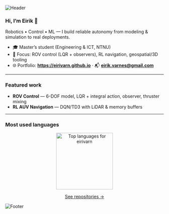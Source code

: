 <!-- Header banner -->
![Header](https://capsule-render.vercel.app/api?type=waving&color=gradient&height=160&section=header&text=Eirik%20Varnes&fontSize=44&fontAlignY=35&fontColor=f8f9fa&stroke=000000&strokeWidth=2)

### Hi, I’m Eirik 👋
Robotics • Control • ML — I build reliable autonomy from modeling & simulation to real deployments.

- 🎓 Master’s student (Engineering & ICT, NTNU)  
- 🤖 Focus: ROV control (LQR + observers), RL navigation, geospatial/3D tooling  
- 🌐 Portfolio: **https://eirivarn.github.io** · 📬 **eirik.varnes@gmail.com**

---

### Featured work
- **ROV Control** — 6-DOF model, LQR + integral action, observer, thruster mixing  
- **RL AUV Navigation** — DQN/TD3 with LiDAR & memory buffers  

---

### Most used languages
<p align="center">
  <img
    src="https://github-readme-stats.vercel.app/api/top-langs/?username=eirivarn&layout=compact&hide_border=true&langs_count=6&size_weight=0.3&count_weight=0.7&hide=Jupyter%20Notebook,HTML,CSS,C,C%2B%2B&v=2"
    height="180"
    alt="Top languages for eirivarn"
  />
</p>

<p align="center">
  <a href="https://github.com/eirivarn?tab=repositories">See repositories →</a>
</p>

<!-- Footer wave -->
![Footer](https://capsule-render.vercel.app/api?type=waving&color=gradient&height=120&section=footer)
